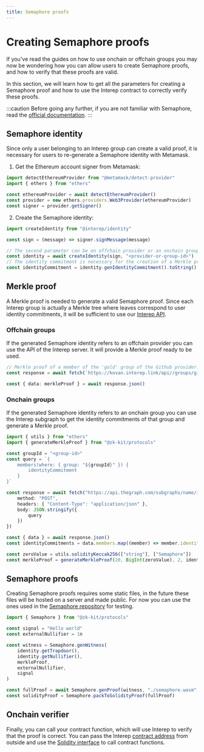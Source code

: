 ```yaml
---
title: Semaphore proofs
---
```


# Creating Semaphore proofs

If you've read the guides on how to use onchain or offchain groups you may now be wondering how you can allow users to create Semaphore proofs, and how to verify that these proofs are valid.

In this section, we will learn how to get all the parameters for creating a Semaphore proof and how to use the Interep contract to correctly verify these proofs.

:::caution
Before going any further, if you are not familiar with Semaphore, read the [official documentation](https://semaphore.appliedzkp.org).
:::

## Semaphore identity

Since only a user belonging to an Interep group can create a valid proof, it is necessary for users to re-generate a Semaphore identity with Metamask.

1. Get the Ethereum account signer from Metamask:

```typescript
import detectEthereumProvider from "@metamask/detect-provider"
import { ethers } from "ethers"

const ethereumProvider = await detectEthereumProvider()
const provider = new ethers.providers.Web3Provider(ethereumProvider)
const signer = provider.getSigner()
```

2. Create the Semaphore identity:

```typescript
import createIdentity from "@interep/identity"

const sign = (message) => signer.signMessage(message)

// The second parameter can be on offchain provider or an onchain group id.
const identity = await createIdentity(sign, "<provider-or-group-id>")
// The identity commitment is necessary for the creation of a Merkle proof.
const identityCommitment = identity.genIdentityCommitment().toString()
```

## Merkle proof

A Merkle proof is needed to generate a valid Semaphore proof. Since each Interep group is actually a Merkle tree where leaves correspond to user identity commitments, it will be sufficient to use our [Interep API](/api).

### Offchain groups

If the generated Semaphore identity refers to an offchain provider you can use the API of the Interep server. It will provide a Merkle proof ready to be used.

```typescript
// Merkle proof of a member of the 'gold' group of the Github provider.
const response = await fetch(`https://kovan.interep.link/api//groups/github/gold/${identityCommitment}/proof`)

const { data: merkleProof } = await response.json()
```

### Onchain groups

If the generated Semaphore identity refers to an onchain group you can use the Interep subgraph to get the identity commitments of that group and generate a Merkle proof.

```typescript
import { utils } from "ethers"
import { generateMerkleProof } from "@zk-kit/protocols"

const groupId = "<group-id>"
const query = `{
    members(where: { group: "${groupId}" }) {
        identityCommitment
    }
}`

const response = await fetch("https://api.thegraph.com/subgraphs/name/interep-project/interep-groups-kovan", {
    method: "POST",
    headers: { "Content-Type": "application/json" },
    body: JSON.stringify({
        query
    })
})

const { data } = await response.json()
const identityCommitments = data.members.map((member) => member.identityCommitment).reverse()

const zeroValue = utils.solidityKeccak256(["string"], ["Semaphore"])
const merkleProof = generateMerkleProof(20, BigInt(zeroValue), 2, identityCommitments, identityCommitment)
```

## Semaphore proofs

Creating Semaphore proofs requires some static files, in the future these files will be hosted on a server and made public. For now you can use the ones used in the [Semaphore repository](https://github.com/appliedzkp/semaphore/tree/main/build/snark) for testing.

```typescript
import { Semaphore } from "@zk-kit/protocols"

const signal = "Hello world"
const externalNullifier = 1n

const witness = Semaphore.genWitness(
    identity.getTrapdoor(),
    identity.getNullifier(),
    merkleProof,
    externalNullifier,
    signal
)

const fullProof = await Semaphore.genProof(witness, "./semaphore.wasm", "./semaphore_final.zkey")
const solidityProof = Semaphore.packToSolidityProof(fullProof)
```

## Onchain verifier

Finally, you can call your contract function, which will use Interep to verify that the proof is correct. You can pass the Interep [contract address](https://kovan.etherscan.io/address/0x06bcD633988c1CE7Bd134DbE2C12119b6f3E4bD1) from outside and use the [Solidity interface](https://github.com/interep-project/contracts/blob/main/contracts/interfaces/IInterep.sol) to call contract functions.
